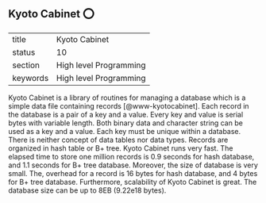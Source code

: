 ## Kyoto Cabinet :o:


|          |                        |
| -------- | ---------------------- |
| title    | Kyoto Cabinet          | 
| status   | 10                     |
| section  | High level Programming |
| keywords | High level Programming |



Kyoto Cabinet is a library of routines for managing a database which
is a simple data file containing records [@www-kyotocabinet].
Each record in the database is a pair of a key and a value. Every key
and value is serial bytes with variable length. Both binary data and
character string can be used as a key and a value. Each key must be
unique within a database.  There is neither concept of data tables nor
data types. Records are organized in hash table or B+ tree. Kyoto
Cabinet runs very fast. The elapsed time to store one million records
is 0.9 seconds for hash database, and 1.1 seconds for B+ tree
database. Moreover, the size of database is very small. The, overhead
for a record is 16 bytes for hash database, and 4 bytes for B+ tree
database. Furthermore, scalability of Kyoto Cabinet is great. The
database size can be up to 8EB (9.22e18 bytes).




